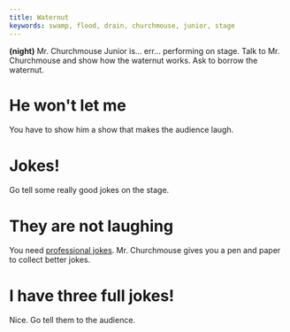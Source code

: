 ```yaml
---
title: Waternut
keywords: swamp, flood, drain, churchmouse, junior, stage
---
```


**(night)** Mr. Churchmouse Junior is... err... performing on stage. Talk to Mr. Churchmouse and show how the waternut works. Ask to borrow the waternut.

# He won't let me
You have to show him a show that makes the audience laugh.

# Jokes!
Go tell some really good jokes on the stage.

# They are not laughing
You need [professional jokes](105-jokes.md). Mr. Churchmouse gives you a pen and paper to collect better jokes.

# I have three full jokes!
Nice. Go tell them to the audience.
